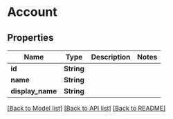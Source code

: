 # Account

## Properties

| Name             | Type       | Description | Notes |
| ---------------- | ---------- | ----------- | ----- |
| **id**           | **String** |             |
| **name**         | **String** |             |
| **display_name** | **String** |             |

[[Back to Model list]](../README.md#documentation-for-models) [[Back to API list]](../README.md#documentation-for-api-endpoints) [[Back to README]](../README.md)
